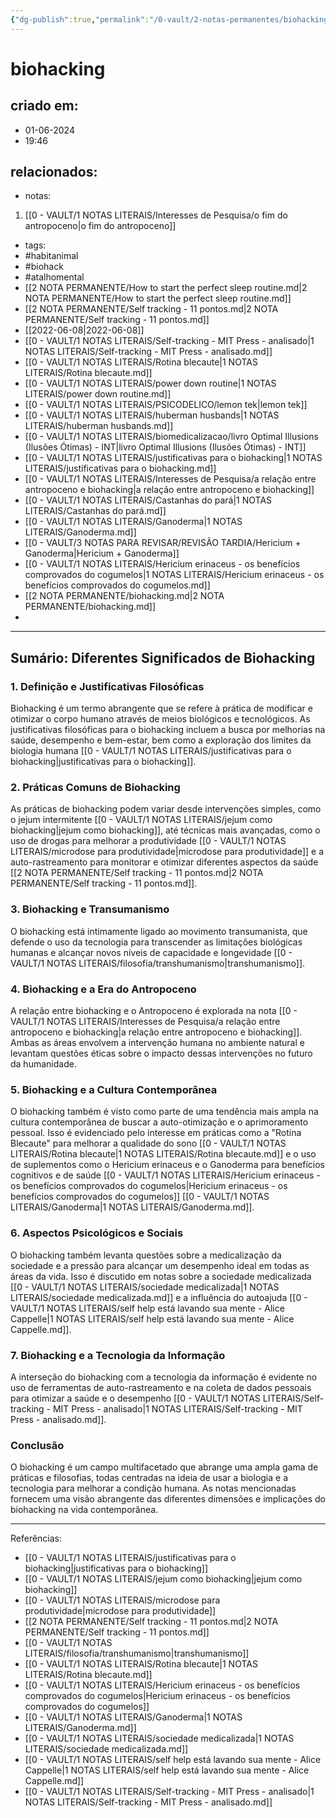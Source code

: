 ```yaml
---
{"dg-publish":true,"permalink":"/0-vault/2-notas-permanentes/biohacking/","tags":["permanente","habitanimal","biohack","atalhomental"],"dgHomeLink":true,"dgShowLocalGraph":true,"dgShowFileTree":true,"dgEnableSearch":true}
---
```


# biohacking

## criado em: 
- 01-06-2024
- 19:46
## relacionados:
- notas:
1. [[0 - VAULT/1 NOTAS LITERAIS/Interesses de Pesquisa/o fim do antropoceno\|o fim do antropoceno]]
- tags: 
- #habitanimal 
- #biohack 
- #atalhomental 
- [[2 NOTA PERMANENTE/How to start the perfect sleep routine.md\|2 NOTA PERMANENTE/How to start the perfect sleep routine.md]]
- [[2 NOTA PERMANENTE/Self tracking - 11 pontos.md\|2 NOTA PERMANENTE/Self tracking - 11 pontos.md]]
- [[2022-06-08\|2022-06-08]]
- [[0 - VAULT/1 NOTAS LITERAIS/Self-tracking - MIT Press - analisado\|1 NOTAS LITERAIS/Self-tracking - MIT Press - analisado.md]]
- [[0 - VAULT/1 NOTAS LITERAIS/Rotina blecaute\|1 NOTAS LITERAIS/Rotina blecaute.md]]
- [[0 - VAULT/1 NOTAS LITERAIS/power down routine\|1 NOTAS LITERAIS/power down routine.md]]
- [[0 - VAULT/1 NOTAS LITERAIS/PSICODELICO/lemon tek\|lemon tek]]
- [[0 - VAULT/1 NOTAS LITERAIS/huberman husbands\|1 NOTAS LITERAIS/huberman husbands.md]]
- [[0 - VAULT/1 NOTAS LITERAIS/biomedicalizacao/livro Optimal Illusions (Ilusões Ótimas) - INT\|livro Optimal Illusions (Ilusões Ótimas) - INT]]
- [[0 - VAULT/1 NOTAS LITERAIS/justificativas para o biohacking\|1 NOTAS LITERAIS/justificativas para o biohacking.md]]
- [[0 - VAULT/1 NOTAS LITERAIS/Interesses de Pesquisa/a relação  entre antropoceno e biohacking\|a relação  entre antropoceno e biohacking]]
- [[0 - VAULT/1 NOTAS LITERAIS/Castanhas do pará\|1 NOTAS LITERAIS/Castanhas do pará.md]]
- [[0 - VAULT/1 NOTAS LITERAIS/Ganoderma\|1 NOTAS LITERAIS/Ganoderma.md]]
- [[0 - VAULT/3 NOTAS PARA REVISAR/REVISÃO TARDIA/Hericium + Ganoderma\|Hericium + Ganoderma]]
- [[0 - VAULT/1 NOTAS LITERAIS/Hericium erinaceus - os benefícios comprovados do cogumelos\|1 NOTAS LITERAIS/Hericium erinaceus - os benefícios comprovados do cogumelos.md]]
- [[2 NOTA PERMANENTE/biohacking.md\|2 NOTA PERMANENTE/biohacking.md]]
- 
---

## Sumário: Diferentes Significados de Biohacking

### 1. **Definição e Justificativas Filosóficas**
Biohacking é um termo abrangente que se refere à prática de modificar e otimizar o corpo humano através de meios biológicos e tecnológicos. As justificativas filosóficas para o biohacking incluem a busca por melhorias na saúde, desempenho e bem-estar, bem como a exploração dos limites da biologia humana [[0 - VAULT/1 NOTAS LITERAIS/justificativas para o biohacking\|justificativas para o biohacking]].

### 2. **Práticas Comuns de Biohacking**
As práticas de biohacking podem variar desde intervenções simples, como o jejum intermitente [[0 - VAULT/1 NOTAS LITERAIS/jejum como biohacking\|jejum como biohacking]], até técnicas mais avançadas, como o uso de drogas para melhorar a produtividade [[0 - VAULT/1 NOTAS LITERAIS/microdose para produtividade\|microdose para produtividade]] e a auto-rastreamento para monitorar e otimizar diferentes aspectos da saúde [[2 NOTA PERMANENTE/Self tracking - 11 pontos.md\|2 NOTA PERMANENTE/Self tracking - 11 pontos.md]].

### 3. **Biohacking e Transumanismo**
O biohacking está intimamente ligado ao movimento transumanista, que defende o uso da tecnologia para transcender as limitações biológicas humanas e alcançar novos níveis de capacidade e longevidade [[0 - VAULT/1 NOTAS LITERAIS/filosofia/transhumanismo\|transhumanismo]].

### 4. **Biohacking e a Era do Antropoceno**
A relação entre biohacking e o Antropoceno é explorada na nota [[0 - VAULT/1 NOTAS LITERAIS/Interesses de Pesquisa/a relação  entre antropoceno e biohacking\|a relação  entre antropoceno e biohacking]]. Ambas as áreas envolvem a intervenção humana no ambiente natural e levantam questões éticas sobre o impacto dessas intervenções no futuro da humanidade.

### 5. **Biohacking e a Cultura Contemporânea**
O biohacking também é visto como parte de uma tendência mais ampla na cultura contemporânea de buscar a auto-otimização e o aprimoramento pessoal. Isso é evidenciado pelo interesse em práticas como a "Rotina Blecaute" para melhorar a qualidade do sono [[0 - VAULT/1 NOTAS LITERAIS/Rotina blecaute\|1 NOTAS LITERAIS/Rotina blecaute.md]] e o uso de suplementos como o Hericium erinaceus e o Ganoderma para benefícios cognitivos e de saúde [[0 - VAULT/1 NOTAS LITERAIS/Hericium erinaceus - os benefícios comprovados do cogumelos\|Hericium erinaceus - os benefícios comprovados do cogumelos]] [[0 - VAULT/1 NOTAS LITERAIS/Ganoderma\|1 NOTAS LITERAIS/Ganoderma.md]].

### 6. **Aspectos Psicológicos e Sociais**
O biohacking também levanta questões sobre a medicalização da sociedade e a pressão para alcançar um desempenho ideal em todas as áreas da vida. Isso é discutido em notas sobre a sociedade medicalizada [[0 - VAULT/1 NOTAS LITERAIS/sociedade medicalizada\|1 NOTAS LITERAIS/sociedade medicalizada.md]] e a influência do autoajuda [[0 - VAULT/1 NOTAS LITERAIS/self help está lavando sua mente - Alice Cappelle\|1 NOTAS LITERAIS/self help está lavando sua mente - Alice Cappelle.md]].

### 7. **Biohacking e a Tecnologia da Informação**
A interseção do biohacking com a tecnologia da informação é evidente no uso de ferramentas de auto-rastreamento e na coleta de dados pessoais para otimizar a saúde e o desempenho [[0 - VAULT/1 NOTAS LITERAIS/Self-tracking - MIT Press - analisado\|1 NOTAS LITERAIS/Self-tracking - MIT Press - analisado.md]].

### Conclusão
O biohacking é um campo multifacetado que abrange uma ampla gama de práticas e filosofias, todas centradas na ideia de usar a biologia e a tecnologia para melhorar a condição humana. As notas mencionadas fornecem uma visão abrangente das diferentes dimensões e implicações do biohacking na vida contemporânea.

---

Referências:
- [[0 - VAULT/1 NOTAS LITERAIS/justificativas para o biohacking\|justificativas para o biohacking]]
- [[0 - VAULT/1 NOTAS LITERAIS/jejum como biohacking\|jejum como biohacking]]
- [[0 - VAULT/1 NOTAS LITERAIS/microdose para produtividade\|microdose para produtividade]]
- [[2 NOTA PERMANENTE/Self tracking - 11 pontos.md\|2 NOTA PERMANENTE/Self tracking - 11 pontos.md]]
- [[0 - VAULT/1 NOTAS LITERAIS/filosofia/transhumanismo\|transhumanismo]]
- [[0 - VAULT/1 NOTAS LITERAIS/Rotina blecaute\|1 NOTAS LITERAIS/Rotina blecaute.md]]
- [[0 - VAULT/1 NOTAS LITERAIS/Hericium erinaceus - os benefícios comprovados do cogumelos\|Hericium erinaceus - os benefícios comprovados do cogumelos]]
- [[0 - VAULT/1 NOTAS LITERAIS/Ganoderma\|1 NOTAS LITERAIS/Ganoderma.md]]
- [[0 - VAULT/1 NOTAS LITERAIS/sociedade medicalizada\|1 NOTAS LITERAIS/sociedade medicalizada.md]]
- [[0 - VAULT/1 NOTAS LITERAIS/self help está lavando sua mente - Alice Cappelle\|1 NOTAS LITERAIS/self help está lavando sua mente - Alice Cappelle.md]]
- [[0 - VAULT/1 NOTAS LITERAIS/Self-tracking - MIT Press - analisado\|1 NOTAS LITERAIS/Self-tracking - MIT Press - analisado.md]]

